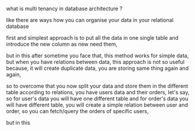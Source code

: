 what is multi tenancy in database architecture ?

like there are ways how you can organise your data in your relational database

first and simplest approach is to put all the data in one single table and introduce the new column as new need them,

but in this after sometime you face that, this method works for simple data, but when you have relations between data, this approach is not so useful because, it will create duplicate data, you are storing same thing again and again,

so to overcome that you now split your data and store them in the different table according to relations, you have users data and their orders, let's say, so for user's data you will have one different table and for order's data you will have different table, you will create a simple relation between user and order, so you can fetch/query the orders of specific users,

but in this 